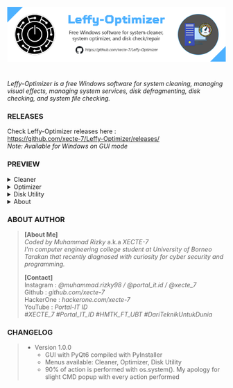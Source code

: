 <p align="center" width="100%">
  <a href="https://github.com/xecte-7/Leffy-Optimizer/releases"><img src="https://raw.githubusercontent.com/xecte-7/MyAssets/main/Leffy-Optimizer/version-1.0.0/Banner.png" alt="Leffy-Optimizer">
  </a>
</p>

# 
*Leffy-Optimizer is a free Windows software for system cleaning, managing visual effects, managing system services, disk defragmenting, disk checking, and system file checking.*

### RELEASES
Check Leffy-Optimizer releases here :<br>
https://github.com/xecte-7/Leffy-Optimizer/releases/
<br>
*Note: Available for Windows on GUI mode*

### PREVIEW
<details>
  <summary>Cleaner</summary>
  <img src="https://raw.githubusercontent.com/xecte-7/MyAssets/main/Leffy-Optimizer/version-1.0.0/1-Cleaner.PNG">
</details>
<details>
  <summary>Optimizer</summary>
  <img src="https://raw.githubusercontent.com/xecte-7/MyAssets/main/Leffy-Optimizer/version-1.0.0/2-Optimizer.PNG">
</details>
<details>
  <summary>Disk Utility</summary>
  <img src="https://raw.githubusercontent.com/xecte-7/MyAssets/main/Leffy-Optimizer/version-1.0.0/3-DiskUtility.PNG">
</details>
<details>
  <summary>About</summary>
  <img src="https://raw.githubusercontent.com/xecte-7/MyAssets/main/Leffy-Optimizer/version-1.0.0/4-About.PNG">
</details>

### ABOUT AUTHOR
> **[About Me]**<br>
> *Coded by Muhammad Rizky* a.k.a *XECTE-7*<br>
> *I'm computer engineering college student at University of Borneo Tarakan that recently diagnosed with curiosity for cyber security and programming.*
> 
> **[Contact]**<br>
> Instagram : *@muhammad.rizky98 / @portal_it.id / @xecte_7*<br>
> Github : *github.com/xecte-7*<br>
> HackerOne : *hackerone.com/xecte-7*<br>
> YouTube : *Portal-IT ID*<br>
> *#XECTE_7 #Portal_IT_ID #HMTK_FT_UBT #DariTeknikUntukDunia*

### CHANGELOG
> - Version 1.0.0
> 	- GUI with PyQt6 compiled with PyInstaller
> 	- Menus available: Cleaner, Optimizer, Disk Utility
>   - 90% of action is performed with os.system(). My apology for slight CMD popup with every action performed